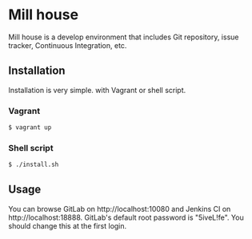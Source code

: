 Mill house
==========

Mill house is a develop environment that includes Git repository, issue tracker, Continuous Integration, etc.


Installation
------------

Installation is very simple. with Vagrant or shell script.


### Vagrant

```sh
$ vagrant up
```


### Shell script

```sh
$ ./install.sh
```


Usage
-----

You can browse GitLab on http://localhost:10080 and Jenkins CI on http://localhost:18888.
GitLab's default root password is "5iveL!fe". You should change this at the first login.
